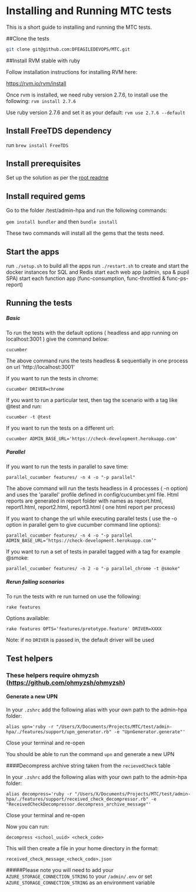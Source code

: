 Installing and Running MTC tests
================================

This is a short guide to installing and running the MTC tests.

##Clone the tests

```bash
git clone git@github.com:DFEAGILEDEVOPS/MTC.git
```

##Install RVM stable with ruby

Follow installation instructions for installing RVM here:

https://rvm.io/rvm/install

Once rvm is installed, we need ruby version 2.7.6, to install use the following:
 `rvm install 2.7.6`

Use ruby version 2.7.6 and set it as your default:
 `rvm use 2.7.6 --default`

## Install FreeTDS dependency

run `brew install FreeTDS`

## Install prerequisites

Set up the solution as per the [root readme](../../README.md)

## Install required gems

Go to the folder /test/admin-hpa and run the following commands:

`gem install bundler` and then `bundle install`

These two commands will install all the gems that the tests need.

## Start the apps

run `./setup.sh` to build all the apps
run `./restart.sh` to create and start the docker instances for SQL and Redis
start each web app (admin, spa & pupil SPA)
start each function app (func-consumption, func-throttled & func-ps-report)

## Running the tests

##### Basic

To run the tests with the default options ( headless and app running on localhost:3001 ) give the command below:

`cucumber`

 The above command runs the tests headless & sequentially in one process on url 'http://localhost:3001'

If you want to run the tests in chrome:

`cucumber DRIVER=chrome`

If you want to run a particular test, then tag the scenario with a tag like @test and run:

`cucumber -t @test`

If you want to run the tests on a different url:

`cucumber ADMIN_BASE_URL='https://check-development.herokuapp.com'`

##### Parallel

If you want to run the tests in parallel to save time:

 `parallel_cucumber features/ -n 4 -o "-p parallel" `

 The above command will run the tests headless in 4 processes ( -n option) and uses the 'parallel' profile defined in config/cucumber.yml file.
 Html reports are generated in report folder with names as report.html, report1.html, report2.html, report3.html ( one html report per process)

If you want to change the url while executing parallel tests ( use the -o option in parallel gem to give cucumber command line options):

 `parallel_cucumber features/ -n 4 -o "-p parallel ADMIN_BASE_URL=‘https://check-development.herokuapp.com’"`

If you want to run a set of tests in parallel tagged with a tag for example @smoke:

 `parallel_cucumber features/ -n 2 -o "-p parallel_chrome -t @smoke"`

##### Rerun failing scenarios

To run the tests with re run turned on use the following:

`rake features`

Options available:

`rake features OPTS='features/prototype.feature' DRIVER=XXXX`

Note: if no `DRIVER` is passed in, the default driver will be used


## Test helpers
### These helpers require ohmyzsh (https://github.com/ohmyzsh/ohmyzsh)
#### Generate a new UPN

In your `.zshrc` add the following alias with your own path to the admin-hpa folder:

`alias upn='ruby -r "/Users/X/Documents/Projects/MTC/test/admin-hpa/./features/support/upn_generator.rb" -e "UpnGenerator.generate"'`

Close your terminal and re-open

You should be able to run the command `upn` and generate a new UPN


####Decompress archive string taken from the `recievedCheck` table

In your `.zshrc` add the following alias with your own path to the admin-hpa folder:

`alias decompress='ruby -r "/Users/X/Documents/Projects/MTC/test/admin-hpa/./features/support/received_check_decompressor.rb" -e "ReceivedCheckDecompressor.decompress_archive_message"'`

Close your terminal and re-open

Now you can run:

`decompress <school_uuid> <check_code>`

This will then create a file in your home directory in the format:

`received_check_message_<check_code>.json`

#####Please note you will need to add your `AZURE_STORAGE_CONNECTION_STRING` to your `/admin/.env` or set `AZURE_STORAGE_CONNECTION_STRING` as an environment variable
